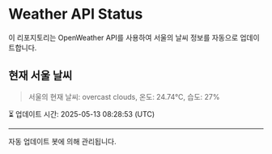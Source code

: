 
# Weather API Status

이 리포지토리는 OpenWeather API를 사용하여 서울의 날씨 정보를 자동으로 업데이트합니다.

## 현재 서울 날씨
> 서울의 현재 날씨: overcast clouds, 온도: 24.74°C, 습도: 27%

⏳ 업데이트 시간: 2025-05-13 08:28:53 (UTC)

---
자동 업데이트 봇에 의해 관리됩니다.
